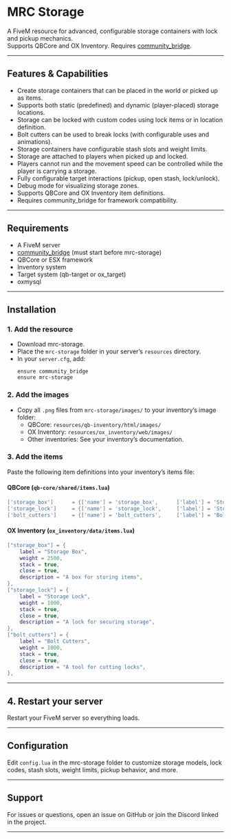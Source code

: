 # MRC Storage

A FiveM resource for advanced, configurable storage containers with lock and pickup mechanics.  
Supports QBCore and OX Inventory. Requires [community_bridge](https://github.com/gononono64/community_bridge).

---

## Features & Capabilities

- Create storage containers that can be placed in the world or picked up as items.
- Supports both static (predefined) and dynamic (player-placed) storage locations.
- Storage can be locked with custom codes using lock items or in location definition.
- Bolt cutters can be used to break locks (with configurable uses and animations).
- Storage containers have configurable stash slots and weight limits.
- Storage are attached to players when picked up and locked.
- Players cannot run and the movement speed can be controlled while the player is carrying a storage.
- Fully configurable target interactions (pickup, open stash, lock/unlock).
- Debug mode for visualizing storage zones.
- Supports QBCore and OX Inventory item definitions.
- Requires community_bridge for framework compatibility.

---

## Requirements

- A FiveM server
- [community_bridge](https://github.com/gononono64/community_bridge) (must start before mrc-storage)
- QBCore or ESX framework
- Inventory system
- Target system (qb-target or ox_target)
- oxmysql

---

## Installation

### 1. Add the resource

- Download mrc-storage.
- Place the `mrc-storage` folder in your server’s `resources` directory.
- In your `server.cfg`, add:
  ```
  ensure community_bridge
  ensure mrc-storage
  ```

### 2. Add the images

- Copy all `.png` files from `mrc-storage/images/` to your inventory’s image folder:
  - QBCore: `resources/qb-inventory/html/images/`
  - OX Inventory: `resources/ox_inventory/web/images/`
  - Other inventories: See your inventory’s documentation.

### 3. Add the items

Paste the following item definitions into your inventory’s items file:

#### QBCore (`qb-core/shared/items.lua`)
```lua
['storage_box']      = {['name'] = 'storage_box',      ['label'] = 'Storage Box',      ['weight'] = 2500, ['type'] = 'item', ['image'] = 'storage_box.png',      ['unique'] = false, ['useable'] = false, ['shouldClose'] = true, ['combinable'] = nil, ['description'] = 'A box for storing items'},
['storage_lock']     = {['name'] = 'storage_lock',     ['label'] = 'Storage Lock',     ['weight'] = 1000, ['type'] = 'item', ['image'] = 'storage_lock.png',     ['unique'] = false, ['useable'] = false, ['shouldClose'] = true, ['combinable'] = nil, ['description'] = 'A lock for securing storage'},
['bolt_cutters']     = {['name'] = 'bolt_cutters',     ['label'] = 'Bolt Cutters',     ['weight'] = 1000, ['type'] = 'item', ['image'] = 'bolt_cutters.png',     ['unique'] = false, ['useable'] = false, ['shouldClose'] = true, ['combinable'] = nil, ['description'] = 'A tool for cutting locks'},
```

#### OX Inventory (`ox_inventory/data/items.lua`)
```lua
["storage_box"] = {
    label = "Storage Box",
    weight = 2500,
    stack = true,
    close = true,
    description = "A box for storing items",
},
["storage_lock"] = {
    label = "Storage Lock",
    weight = 1000,
    stack = true,
    close = true,
    description = "A lock for securing storage",
},
["bolt_cutters"] = {
    label = "Bolt Cutters",
    weight = 1000,
    stack = true,
    close = true,
    description = "A tool for cutting locks",
},
```

---

## 4. Restart your server

Restart your FiveM server so everything loads.

---

## Configuration

Edit `config.lua` in the mrc-storage folder to customize storage models, lock codes, stash slots, weight limits, pickup behavior, and more.

---

## Support

For issues or questions, open an issue on GitHub or join the Discord linked in the project.

---
